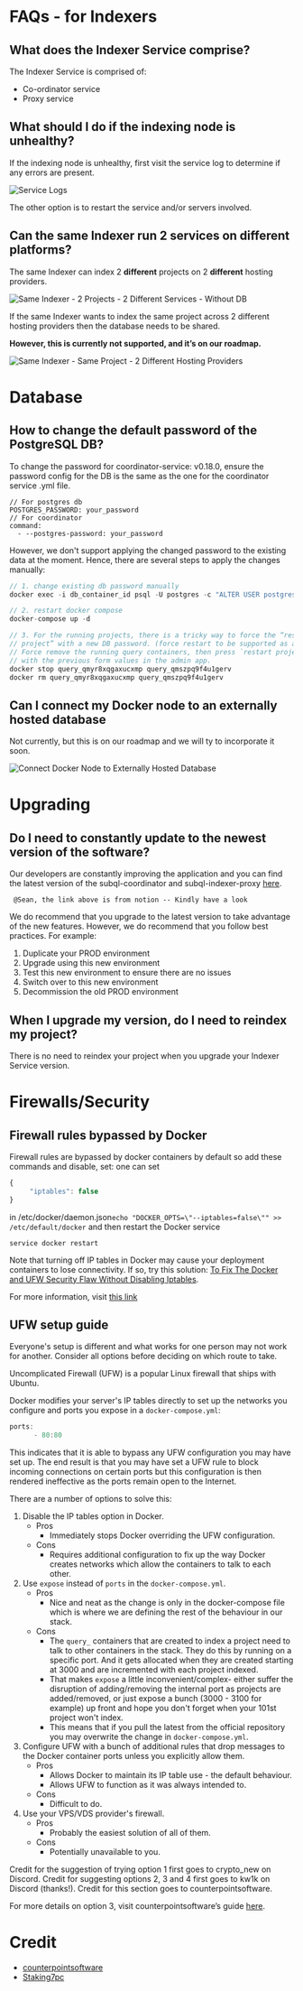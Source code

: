 # FAQs - for Indexers


## What does the Indexer Service comprise?

The Indexer Service is comprised of:

- Co-ordinator service
- Proxy service

## What should I do if the indexing node is unhealthy?

If the indexing node is unhealthy, first visit the service log to determine if any errors are present. 

![Service Logs](/assets/img/service_logs_indexerfaqs.png)

The other option is to restart the service and/or servers involved.

## Can the same Indexer run 2 services on different platforms?

The same Indexer can index 2 **different** projects on 2 **different** hosting providers. 

 

![Same Indexer - 2 Projects - 2 Different Services - Without DB ](/assets/img/same_indexers_twoservices_without_db_indexerfaqs.png)

If the same Indexer wants to index the same project across 2 different hosting providers then the database needs to be shared. 

**However, this is currently not supported, and it’s on our roadmap.** 

![Same Indexer - Same Project - 2 Different Hosting Providers](/assets/img/two_indexers_with_db_indexerfaqs.png)

# Database

## How to change the default password of the PostgreSQL DB?

To change the password for coordinator-service: v0.18.0, ensure the password config for the DB is the same as the one for the coordinator service .yml file. 

```
// For postgres db
POSTGRES_PASSWORD: your_password
// For coordinator
command:
  - --postgres-password: your_password
```

However, we don't support applying the changed password to the existing data at the moment. Hence, there are several steps to apply the changes manually:

```jsx
// 1. change existing db password manually
docker exec -i db_container_id psql -U postgres -c "ALTER USER postgres WITH PASSWORD 'your_password'"

// 2. restart docker compose
docker-compose up -d

// 3. For the running projects, there is a tricky way to force the “restart the
// project” with a new DB password. (force restart to be supported as an option flag in the future).
// Force remove the running query containers, then press `restart project` 
// with the previous form values in the admin app.
docker stop query_qmyr8xqgaxucxmp query_qmszpq9f4u1gerv
docker rm query_qmyr8xqgaxucxmp query_qmszpq9f4u1gerv
```

## Can I connect my Docker node to an externally hosted database

Not currently, but this is on our roadmap and we will ty to incorporate it soon. 

![Connect Docker Node to Externally Hosted Database](/assets/img/connect_node_externalDB_indexerfaqs.png)

# Upgrading

## Do I need to constantly update to the newest version of the software?

Our developers are constantly improving the application and you can find the latest version of the subql-coordinator and subql-indexer-proxy [here](https://www.notion.so/SubQuery-Frontier-Testnet-27843cfb69a14dbb8fbf7b1477014ad8).

``` @Sean, the link above is from notion -- Kindly have a look```

We do recommend that you upgrade to the latest version to take advantage of the new features. However, we do recommend that you follow best practices. For example:

1. Duplicate your PROD environment 
2. Upgrade using this new environment
3. Test this new environment to ensure there are no issues
4. Switch over to this new environment
5. Decommission the old PROD environment

## When I upgrade my version, do I need to reindex my project?

There is no need to reindex your project when you upgrade your Indexer Service version.

# Firewalls/Security

## Firewall rules bypassed by Docker

Firewall rules are bypassed by docker containers by default so add these commands and disable, set: one can set

```jsx
{
     "iptables": false
}
```

in /etc/docker/daemon.json`echo "DOCKER_OPTS=\"--iptables=false\"" >> /etc/default/docker` and then restart the Docker service

`service docker restart`

Note that turning off IP tables in Docker may cause your deployment containers to lose connectivity. If so, try this solution: [To Fix The Docker and UFW Security Flaw Without Disabling Iptables](https://hub.docker.com/r/chaifeng/ufw-docker-agent/).

For more information, visit [this link](https://github.com/subquery/subql/issues/947)

## **UFW setup guide**

Everyone's setup is different and what works for one person may not work for another. Consider all options before deciding on which route to take.

Uncomplicated Firewall (UFW) is a popular Linux firewall that ships with Ubuntu.

Docker modifies your server's IP tables directly to set up the networks you configure and ports you expose in a `docker-compose.yml`:

```jsx
ports:
      - 80:80
```

This indicates that it is able to bypass any UFW configuration you may have set up. The end result is that you may have set a UFW rule to block incoming connections on certain ports but this configuration is then rendered ineffective as the ports remain open to the Internet.

There are a number of options to solve this:

1. Disable the IP tables option in Docker.
    - Pros
        - Immediately stops Docker overriding the UFW configuration.
    - Cons
        - Requires additional configuration to fix up the way Docker creates networks which allow the containers to talk to each other.
2. Use `expose` instead of `ports` in the `docker-compose.yml`.
    - Pros
        - Nice and neat as the change is only in the docker-compose file which is where we are defining the rest of the behaviour in our stack.
    - Cons
        - The `query_` containers that are created to index a project need to talk to other containers in the stack. They do this by running on a specific port. And it gets allocated when they are created starting at 3000 and are incremented with each project indexed.
        - That makes `expose` a little inconvenient/complex- either suffer the disruption of adding/removing the internal port as projects are added/removed, or just expose a bunch (3000 - 3100 for example) up front and hope you don't forget when your 101st project won't index.
        - This means that if you pull the latest from the official repository you may overwrite the change in `docker-compose.yml`.
3. Configure UFW with a bunch of additional rules that drop messages to the Docker container ports unless you explicitly allow them.
    - Pros
        - Allows Docker to maintain its IP table use - the default behaviour.
        - Allows UFW to function as it was always intended to.
    - Cons
        - Difficult to do.
4. Use your VPS/VDS provider's firewall.
    - Pros
        - Probably the easiest solution of all of them.
    - Cons
        - Potentially unavailable to you.

Credit for the suggestion of trying option 1 first goes to crypto_new on Discord. Credit for suggesting options 2, 3 and 4 first goes to kw1k on Discord (thanks!). Credit for this section goes to counterpointsoftware. 

For more details on option 3, visit counterpointsoftware’s guide [here](https://github.com/counterpointsoftware/subquery-indexer/tree/documentation-gotchas-and-faqs).

# Credit

- [counterpointsoftware](https://github.com/counterpointsoftware/subquery-indexer/tree/documentation-gotchas-and-faqs)
- [Staking7pc](https://github.com/Staking7pc)

